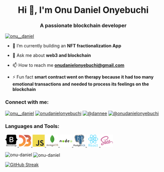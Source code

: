 <h1 align="center">Hi 👋, I'm Onu Daniel Onyebuchi</h1>
<h3 align="center">A passionate blockchain developer</h3>

<p align="left"> <a href="https://twitter.com/onu__daniel" target="blank"><img src="https://img.shields.io/twitter/follow/onu__daniel?logo=twitter&style=for-the-badge" alt="onu__daniel" /></a> </p>

- 🌱 I’m currently building an **NFT fractionalization App**

- 💬 Ask me about **web3 and blockchain**

- 📫 How to reach me **onudanielonyebuchi@gmail.com**

- ⚡ Fun fact **smart contract went on therapy because it had too many emotional transactions and needed to process its feelings on the blockchain**

<h3 align="left">Connect with me:</h3>
<p align="left">
<a href="https://twitter.com/onu__daniel" target="blank"><img align="center" src="https://raw.githubusercontent.com/rahuldkjain/github-profile-readme-generator/master/src/images/icons/Social/twitter.svg" alt="onu__daniel" height="30" width="40" /></a>
<a href="https://linkedin.com/in/onudanielonyebuchi" target="blank"><img align="center" src="https://raw.githubusercontent.com/rahuldkjain/github-profile-readme-generator/master/src/images/icons/Social/linked-in-alt.svg" alt="onudanielonyebuchi" height="30" width="40" /></a>
<a href="https://hashnode.com/@dannee" target="blank"><img align="center" src="https://raw.githubusercontent.com/rahuldkjain/github-profile-readme-generator/master/src/images/icons/Social/hashnode.svg" alt="@dannee" height="30" width="40" /></a>
<a href="https://medium.com/@onudanielonyebuchi" target="blank"><img align="center" src="https://raw.githubusercontent.com/rahuldkjain/github-profile-readme-generator/master/src/images/icons/Social/medium.svg" alt="@onudanielonyebuchi" height="30" width="40" /></a>
</p>

<h3 align="left">Languages and Tools:</h3>
<p align="left"> <a href="https://getbootstrap.com" target="_blank" rel="noreferrer"> <img src="https://raw.githubusercontent.com/devicons/devicon/master/icons/bootstrap/bootstrap-plain-wordmark.svg" alt="bootstrap" width="40" height="40"/> </a> <a href="https://d3js.org/" target="_blank" rel="noreferrer"> <img src="https://raw.githubusercontent.com/devicons/devicon/master/icons/d3js/d3js-original.svg" alt="d3js" width="40" height="40"/> </a> <a href="https://developer.mozilla.org/en-US/docs/Web/JavaScript" target="_blank" rel="noreferrer"> <img src="https://raw.githubusercontent.com/devicons/devicon/master/icons/javascript/javascript-original.svg" alt="javascript" width="40" height="40"/> </a> <a href="https://www.mongodb.com/" target="_blank" rel="noreferrer"> <img src="https://raw.githubusercontent.com/devicons/devicon/master/icons/mongodb/mongodb-original-wordmark.svg" alt="mongodb" width="40" height="40"/> </a> <a href="https://nodejs.org" target="_blank" rel="noreferrer"> <img src="https://raw.githubusercontent.com/devicons/devicon/master/icons/nodejs/nodejs-original-wordmark.svg" alt="nodejs" width="40" height="40"/> </a> <a href="https://www.postgresql.org" target="_blank" rel="noreferrer"> <img src="https://raw.githubusercontent.com/devicons/devicon/master/icons/postgresql/postgresql-original-wordmark.svg" alt="postgresql" width="40" height="40"/> </a> <a href="https://reactjs.org/" target="_blank" rel="noreferrer"> <img src="https://raw.githubusercontent.com/devicons/devicon/master/icons/react/react-original-wordmark.svg" alt="react" width="40" height="40"/> </a> <a href="https://sass-lang.com" target="_blank" rel="noreferrer"> <img src="https://raw.githubusercontent.com/devicons/devicon/master/icons/sass/sass-original.svg" alt="sass" width="40" height="40"/> </a> </p>

<p><img align="left" src="https://github-readme-stats.vercel.app/api/top-langs?username=onu-daniel&show_icons=true&locale=en&layout=compact" alt="onu-daniel" /></p>

<p>&nbsp;<img align="center" src="https://github-readme-stats.vercel.app/api?username=onu-daniel&show_icons=true&locale=en" alt="onu-daniel" /></p>

[![GitHub Streak](http://github-readme-streak-stats.herokuapp.com?user=Onu-Daniel&theme=onedark-duo)](https://git.io/streak-stats)
